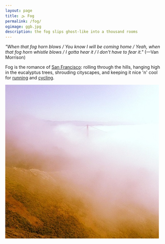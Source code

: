 ```yaml
---
layout: page
title: 🌫 Fog
permalink: /fog/
ogimage: ggb.jpg
description: the fog slips ghost-like into a thousand rooms
---
```

*"When that fog horn blows / You know I will be coming home / Yeah, when that fog horn whistle blows / I gotta hear it / I don't have to fear it."* (—Van Morrison)

Fog is the romance of [San Francisco](/sf/): rolling through the hills, hanging high in the eucalyptus trees, shrouding cityscapes, and keeping it nice 'n' cool for [running](/run/) and [cycling](/cycling/).

<img src="/assets/og/ggb.jpg">